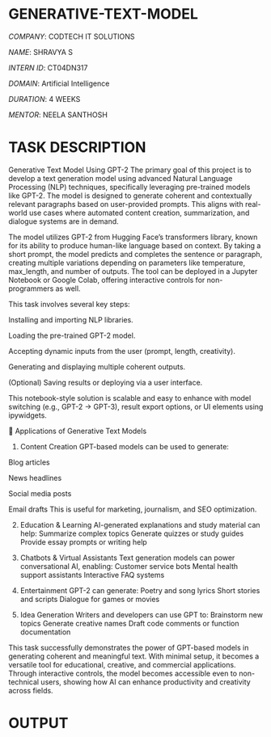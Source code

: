 # GENERATIVE-TEXT-MODEL

*COMPANY*: CODTECH IT SOLUTIONS

*NAME*: SHRAVYA S

*INTERN ID*: CT04DN317

*DOMAIN*: Artificial Intelligence

*DURATION*: 4 WEEKS

*MENTOR*: NEELA SANTHOSH

# TASK DESCRIPTION

Generative Text Model Using GPT-2
The primary goal of this project is to develop a text generation model using advanced Natural Language Processing (NLP) techniques, specifically leveraging pre-trained models like GPT-2. The model is designed to generate coherent and contextually relevant paragraphs based on user-provided prompts. This aligns with real-world use cases where automated content creation, summarization, and dialogue systems are in demand.

The model utilizes GPT-2 from Hugging Face’s transformers library, known for its ability to produce human-like language based on context. By taking a short prompt, the model predicts and completes the sentence or paragraph, creating multiple variations depending on parameters like temperature, max_length, and number of outputs. The tool can be deployed in a Jupyter Notebook or Google Colab, offering interactive controls for non-programmers as well.

This task involves several key steps:

Installing and importing NLP libraries.

Loading the pre-trained GPT-2 model.

Accepting dynamic inputs from the user (prompt, length, creativity).

Generating and displaying multiple coherent outputs.

(Optional) Saving results or deploying via a user interface.

This notebook-style solution is scalable and easy to enhance with model switching (e.g., GPT-2 → GPT-3), result export options, or UI elements using ipywidgets.

🚀 Applications of Generative Text Models
1. Content Creation
GPT-based models can be used to generate:

Blog articles

News headlines

Social media posts

Email drafts
This is useful for marketing, journalism, and SEO optimization.

2. Education & Learning
AI-generated explanations and study material can help:
Summarize complex topics
Generate quizzes or study guides
Provide essay prompts or writing help

3. Chatbots & Virtual Assistants
Text generation models can power conversational AI, enabling:
Customer service bots
Mental health support assistants
Interactive FAQ systems

4. Entertainment
GPT-2 can generate:
Poetry and song lyrics
Short stories and scripts
Dialogue for games or movies

5. Idea Generation
Writers and developers can use GPT to:
Brainstorm new topics
Generate creative names
Draft code comments or function documentation


This task successfully demonstrates the power of GPT-based models in generating coherent and meaningful text. With minimal setup, it becomes a versatile tool for educational, creative, and commercial applications. Through interactive controls, the model becomes accessible even to non-technical users, showing how AI can enhance productivity and creativity across fields.

# OUTPUT
